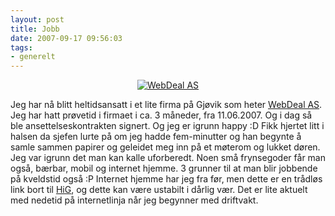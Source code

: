 ```yaml
---
layout: post
title: Jobb
date: 2007-09-17 09:56:03
tags: 
- generelt
---
```

<div align="center"><a href='http://www.webdeal.no/' title='WebDeal AS'><img src='http://pjatt.net/images/2007/09/logo-rodape.gif' alt='WebDeal AS' /></a></div>

Jeg har nå blitt heltidsansatt i et lite firma på Gjøvik som heter <a href='http://www.webdeal.no/' title='WebDeal AS'>WebDeal AS</a>. Jeg har hatt prøvetid i firmaet i ca. 3 måneder, fra 11.06.2007. Og i dag så ble ansettelseskontrakten signert. Og jeg er igrunn happy :D Fikk hjertet litt i halsen da sjefen lurte på om jeg hadde fem-minutter og han begynte å samle sammen papirer og geleidet meg inn på et møterom og lukket døren. Jeg var igrunn det man kan kalle uforberedt. Noen små frynsegoder får man også, bærbar, mobil og internet hjemme. 3 grunner til at man blir jobbende på kveldstid også :P Internet hjemme har jeg fra før, men dette er en trådløs link bort til <a href="http://www.hig.no/" title="Høgskolen i Gjøvik">HiG</a>, og dette kan være ustabilt i dårlig vær. Det er lite aktuelt med nedetid på internetlinja når jeg begynner med driftvakt.
